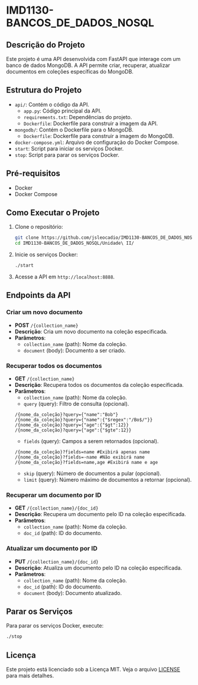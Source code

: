 # IMD1130-BANCOS_DE_DADOS_NOSQL

## Descrição do Projeto

Este projeto é uma API desenvolvida com FastAPI que interage com um banco de dados MongoDB. A API permite criar, recuperar, atualizar documentos em coleções específicas do MongoDB.

## Estrutura do Projeto

- `api/`: Contém o código da API.
    - `app.py`: Código principal da API.
    - `requirements.txt`: Dependências do projeto.
    - `Dockerfile`: Dockerfile para construir a imagem da API.
- `mongodb/`: Contém o Dockerfile para o MongoDB.
    - `Dockerfile`: Dockerfile para construir a imagem do MongoDB.
- `docker-compose.yml`: Arquivo de configuração do Docker Compose.
- `start`: Script para iniciar os serviços Docker.
- `stop`: Script para parar os serviços Docker.

## Pré-requisitos

- Docker
- Docker Compose

## Como Executar o Projeto

1. Clone o repositório:
     ```bash
     git clone https://github.com/jsleocadio/IMD1130-BANCOS_DE_DADOS_NOSQL.git
     cd IMD1130-BANCOS_DE_DADOS_NOSQL/Unidade\ II/
     ```

2. Inicie os serviços Docker:
     ```bash
     ./start
     ```

3. Acesse a API em `http://localhost:8888`.

## Endpoints da API

### Criar um novo documento

- **POST** `/{collection_name}`
- **Descrição**: Cria um novo documento na coleção especificada.
- **Parâmetros**:
    - `collection_name` (path): Nome da coleção.
    - `document` (body): Documento a ser criado.

### Recuperar todos os documentos

- **GET** `/{collection_name}`
- **Descrição**: Recupera todos os documentos da coleção especificada.
- **Parâmetros**:
    - `collection_name` (path): Nome da coleção.
    - `query` (query): Filtro de consulta (opcional).
    ```
    /{nome_da_coleção}?query={"name":"Bob"}
    /{nome_da_coleção}?query={"name":{"$regex":"/Bo$/"}}
    /{nome_da_coleção}?query={"age":{"$gt":12}}
    /{nome_da_coleção}?query={"age":{"$gte":12}}
    ```
    - `fields` (query): Campos a serem retornados (opcional).
     ```
    /{nome_da_coleção}?fields=name #Exibirá apenas name
    /{nome_da_coleção}?fields=-name #Não exibirá name
    /{nome_da_coleção}?fields=name,age #Exibirá name e age
    ```
    - `skip` (query): Número de documentos a pular (opcional).
    - `limit` (query): Número máximo de documentos a retornar (opcional).

### Recuperar um documento por ID

- **GET** `/{collection_name}/{doc_id}`
- **Descrição**: Recupera um documento pelo ID na coleção especificada.
- **Parâmetros**:
    - `collection_name` (path): Nome da coleção.
    - `doc_id` (path): ID do documento.

### Atualizar um documento por ID

- **PUT** `/{collection_name}/{doc_id}`
- **Descrição**: Atualiza um documento pelo ID na coleção especificada.
- **Parâmetros**:
    - `collection_name` (path): Nome da coleção.
    - `doc_id` (path): ID do documento.
    - `document` (body): Documento atualizado.

## Parar os Serviços

Para parar os serviços Docker, execute:
```bash
./stop
```

## Licença

Este projeto está licenciado sob a Licença MIT. Veja o arquivo [LICENSE](../LICENSE) para mais detalhes.